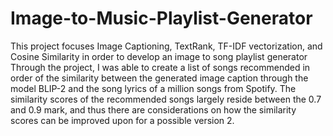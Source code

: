 # Image-to-Music-Playlist-Generator
This project focuses Image Captioning, TextRank, TF-IDF vectorization, and Cosine Similarity in order to develop an image to song playlist generator
Through the project, I was able to create a list of songs recommended in order of the similarity between the generated image caption through the model BLIP-2 and the song lyrics of a million songs from Spotify. The similarity scores of the recommended songs largely reside between the 0.7 and 0.9 mark, and thus there are considerations on how the similarity scores can be improved upon for a possible version 2. 
